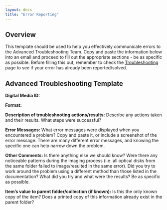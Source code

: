 ```yaml
---
layout: docs
title: "Error Reporting"
---
```


## Overview
This template should be used to help you effectively communicate errors to the Advanced Troubleshooting Team. Copy and paste the information below into an email and proceed to fill out the appropriate sections - be as specific as possible. Before filling this out, remember to check the [Troubleshooting](troubleshooting) page to see if your error has already been reported/solved.

## Advanced Troubleshooting Template

**Digital Media ID:**

**Format:**

**Description of troubleshooting actions/results:**
Describe any actions taken and their results. What steps were successful?

**Error Messages:**
What error messages were displayed when you encountered a problem? Copy and paste it, or include a screenshot of the error message. There are many different error messages, and knowing the specific one can help narrow down the problem.

**Other Comments:**
Is there anything else we should know? Were there any noticeable patterns during the imaging process (i.e. all optical disks from the same folder failed to image/resulted in the same error). Did you try to work around the problem using a different method than those listed in the documentation? What did you try and what were the results? Be as specific as possible.

**Item’s value to parent folder/collection (if known):**
Is this the only known copy of the item? Does a printed copy of this information already exist in the parent folder?
